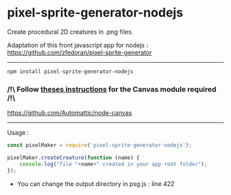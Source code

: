 # pixel-sprite-generator-nodejs
Create procedural 2D creatures in .png files.

Adaptation of this front javascript app for nodejs : https://github.com/zfedoran/pixel-sprite-generator

--- 

```bash
npm install pixel-sprite-generator-nodejs
```
### /!\ Follow [theses instructions](https://github.com/Automattic/node-canvas) for the Canvas module required /!\
https://github.com/Automattic/node-canvas

---
Usage : 

```javascript
const pixelMaker = require('pixel-sprite-generator-nodejs');

pixelMaker.createCreature(function (name) {
    console.log("file "+name+" created in your app root folder");
});

```

* You can change the output directory in psg.js : line 422
